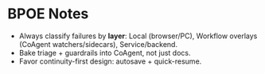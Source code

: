 # BPOE Notes
- Always classify failures by **layer**: Local (browser/PC), Workflow overlays (CoAgent watchers/sidecars), Service/backend.
- Bake triage + guardrails into CoAgent, not just docs.
- Favor continuity-first design: autosave + quick-resume.
